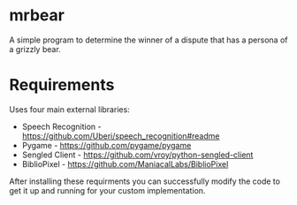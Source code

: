 # mrbear
A simple program to determine the winner of a dispute that has a persona of a grizzly bear.

# Requirements
Uses four main external libraries:
- Speech Recognition - https://github.com/Uberi/speech_recognition#readme
- Pygame - https://github.com/pygame/pygame
- Sengled Client - https://github.com/vroy/python-sengled-client
- BiblioPixel - https://github.com/ManiacalLabs/BiblioPixel

After installing these requirments you can successfully modify the code to get it up and running for your custom implementation.

